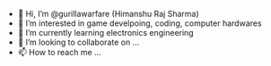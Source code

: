 - 👋 Hi, I’m @gurillawarfare (Himanshu Raj Sharma) 
- 👀 I’m interested in game develpoing, coding, computer hardwares
- 🌱 I’m currently learning electronics engineering
- 💞️ I’m looking to collaborate on ...
- 📫 How to reach me ...

<!---
gurillawarfare/gurillawarfare is a ✨ special ✨ repository because its `README.md` (this file) appears on your GitHub profile.
You can click the Preview link to take a look at your changes.
--->
